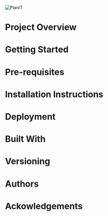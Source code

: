 ![PlanIT](https://github.com/thetimrine/CSC4330/blob/master/Visual%20Studio%20Code/PlanIT/Content/images/PlanIt_Logo.png?raw=true "PlanIT")

# Project Overview

# Getting Started

# Pre-requisites

# Installation Instructions

# Deployment

# Built With

# Versioning

# Authors

# Ackowledgements
